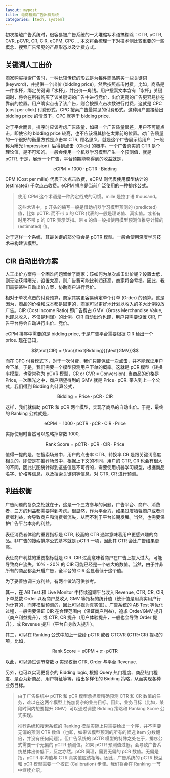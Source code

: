 ```yaml
---
layout: mypost
title: 电商搜索广告出价系统
categories: [tech, system]
---
```


初次接触广告系统时，很容易被广告系统的一大堆缩写术语搞糊涂：CTR, pCTR, CVR, pCVR, CR, CIR, eCPM, CPC ... 本文将会梳理一下对技术侧比较重要的一些概念、搜索广告常见的产品形态以及计费方式。

## 关键词人工出价

商家购买搜索广告时，一种比较传统的形式是为每件商品购买一些关键词 (keyword)，并提供一个出价 (bidding price)，然后按照点击付费。比如，商品是一件水杯，绑定关键词「水杯」，并出价一角钱。用户搜索文本含有「水杯」关键词时，将会在所有购买了该关键词的广告中进行竞价，出价更高的广告更容易排在靠前的位置。用户确实点击了该广告，则会按照点击次数进行付费，这就是 CPC (cost per click) 付费形式。CPC 搜索广告最常见的付费形式。这种用户直接给出 bidding price 的情景下，CPC 就等于 bidding price.

对于平台而言，排序时应该考虑广告质量，如果一个广告质量很差，用户不可能点击，即使它的 bidding price 较高，也不应该将其排在太靠前的位置。对广告质量的一个很好的衡量方式是点击率 CTR, 顾名思义，就是这个广告展示给用户（一般称为曝光 Impression）后得到点击（Click) 的概率。一个广告真实的 CTR 是个理论值，是不可知的。一般会使用一个机器学习模型产生一个预测值，就是 pCTR. 于是，展示一个广告，平台预期能够得到的收益就是，

$$\text{eCPM} = 1000 \cdot \text{pCTR} \cdot \text{Bidding}$$

CPM (Cost per mille) 代表千次点击收费，eCPM 则代表使用模型估计的 (estimated) 千次点击收费。eCPM 排序是当前广泛使用的一种排序公式。

> 使用 CPM 这个术语是一种约定俗成的习惯。mille 是拉丁语 thousand。
> 
> 这些术语中，p 开头的缩写一般是借助机器学习模型预测的 (predicted) 值，比如 pCTR. 而不带 p 的 CTR 代表的一般是理论值、真实值。或者有时用不带 p 的 CTR 表示泛指。带 e 的值一般指使用模型预测值推导计算的 (estimated) 值。

对于这样一个系统，其最关键的部分将会是 pCTR 模型。一般会使用深度学习技术来构建该模型。

## CIR 自动出价方案

人工出价方案将一个困难问题留给了商家：该如何为单次点击出价呢？设置太低，则无法获得曝光，设置太高，则广告费可能比利润还高，商家将会亏损。因此，我们需要某种自动出价方案，协助商户进行竞价。

相对于单次点击的付费预算，商家其实更容易确定单个订单 (Order) 的预算。这是因为，商品的价格和成本都是固定的，商家可以更好地计划以收入的多大比例投放广告。CIR (Cost Income Ratio) 即广告费占 GMV（Gross Merchandise Value, 也即总收入，不仅是利润）的比例。CIR 自动出价也即，用户只需要设置 CIR, 广告平台将会自动进行出价、竞价。

eCPM 排序中需要的是 bidding price, 于是广告平台需要根据 CIR 给出一个 price. 现在已知，

$$\text{CIR} = \frac{\text{Bidding}}{\text{GMV}}$$

而在 CPC 付费模式下，对于一次付费，我们只能保证一次点击，并不能保证用户会下单。于是，我们需要一个模型预测用户下单的概率。这就是 pCR 模型（转换率模型，也常常称为 pCVR 模型，CR or CVR = Conversion). 当商品的价格是 Price, 一次曝光之中，商户期望得到的 GMV 就是 $\text{Price} \cdot \text{pCR}$. 带入到上一个公式，我们得到 Bidding 的计算公式，

$$\text{Bidding} = \text{Price} \cdot \text{pCR} \cdot \text{CIR}$$

这样，我们就借助 pCTR 和 pCR 两个模型，实现了商品的自动出价。于是，最终的 Ranking 公式就是，

$$\text{eCPM} = 1000 \cdot \text{pCTR} \cdot \text{pCR} \cdot \text{CIR}\cdot \text{Price} $$

实际使用时当然可以忽略掉常数 $1000$,

$$\text{Rank Score} = \text{pCTR} \cdot \text{pCR} \cdot \text{CIR} \cdot \text{Price}$$

值得一提的是，在搜索场景中，用户的点击率 CTR、转换率 CR 是跟关键词高度相关的。即使是在推荐场景中，根据上下文的不同，用户的 CTR, CR 也会有很大的不同，因此试图统计得到这些值是不可行的，需要使用机器学习模型，根据商品名字、价格等信息，以及搜索关键词等信息，对 CTR, CR 进行预测。

## 利益权衡

广告问题的复杂之处就在于，这是一个三方参与的问题，广告平台、商户、消费者，三方的利益都需要得到考虑。很显然，作为平台方，如果过度牺牲商户或者消费者利益，会导致商户和消费者流失，从而不利于平台长期发展。当然，也需要保护广告平台本身的利益。

表征消费者体验的重要指标是 CTR, 较高的 CTR 通常意味着用户更感兴趣的商品。非广告的搜索排序公式基本就是 pCTR 一项，因此其 CTR 会比广告结果更高。

表征商户利益的重要指标就是 CIR. CIR 过高意味着商户在广告上投入过大，可能导致商户流失。10% - 20% 的 CIR 可能已经是一个较大的数值。当然，由于并非所有的商品都会开启广告，全平台的 CIR 会显著低于这个值。

为了妥善协调三方利益，有两个做法可供参考。

其一，在 AB Test 和 Live Monitor 中持续追踪平台收入 Revenue, CTR, CR, CIR, 下单总数 Order 以及商户总收入 GMV 等指标的统计值（统计值是用真实用户行为计算的，而非模型预测的，因此可以视为真实值）。广告系统的 AB Test 等优化过程，一般需要保证 CIR 在合理范围内（保证商户利益），追求 Order/GMV 提升（商户利益提升），或 CTR, CR 提升（用户体验提升，一般也会导致 Order 提升），或 Revenue 提升（平台自身收入提升）。

其二，可以在 Ranking 公式中加上一些给 pCTR 或者 CTCVR (CTR*CR) 提权的项，比如，

$$\text{Rank Score} = \text{eCPM} + \alpha \cdot \text{pCTR}$$

以此，可以通过调节常数 $\alpha$ 实现权衡 CTR, Order 与平台 Revenue.

另外，也可以实现更复杂的 Bidding logic, 根据 Query 热门程度、商品热门程度、是否为新商品、用户特征等等，给出多样化的 Bidding 策略，从而实现各种业务目标。

> 由于广告系统中 pCTR 和 pCR 模型承担着精确预测 CTR 和 CR 数值的任务，难以在这两个模型上施加复杂的业务目标。因此，业务目标（比如，某段时间内想要提升 GMV）可以通过调整 Bidding 策略和 Ranking Score 公式实现。
>
> 推荐系统和搜索系统的 Ranking 模型实际上只需要给出一个序，并不需要无偏的预测 CTR 数值（也即，如果该模型预测的所有的候选 item 分数翻倍，并没有任何问题）。但广告系统的 pCTR 模型的特殊之处在于，排序公式需要一个无偏的 pCTR 预测值。如果 pCTR 预测值过低，会导致广告系统总体出价低下，反之亦然。pCR 同理，需要无偏的 pCR 数值。无偏是指，pCTR 平均值与 CTR 真实值应该相等。因此，广告系统的 pCTR 模型和 pCR 模型需要一个校正 (Calibration) 步骤。我们将会在 Ranking 一节中继续介绍。

